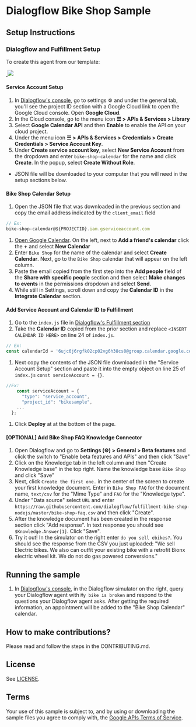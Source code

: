 # Dialogflow Bike Shop Sample

## Setup Instructions
### Dialogflow and Fulfillment Setup

To create this agent from our template:

<a href="https://console.dialogflow.com/api-client/oneclick?templateUrl=https://oneclickgithub.appspot.com/dialogflow/fulfillment-bike-shop-nodejs&agentName=BikeShopSample" target="blank">
  <img src="https://dialogflow.com/images/deploy.png">
</a>

#### Service Account Setup
1. In [Dialogflow's console](https://console.dialogflow.com), go to settings ⚙ and under the general tab, you'll see the project ID section with a Google Cloud link to open the Google Cloud console. Open **Google Cloud**.
1. In the Cloud console, go to the menu icon **☰ > APIs & Services > Library**
1. Select **Google Calendar API** and then **Enable** to enable the API on your cloud project.
1. Under the menu icon **☰ > APIs & Services > Credentials > Create Credentials > Service Account Key**.
1. Under **Create service account key**, select **New Service Account** from the dropdown and enter `bike-shop-calendar` for the name and click **Create**. In the popup, select **Create Without Role**.
  + JSON file will be downloaded to your computer that you will need in the setup sections below.

#### Bike Shop Calendar Setup
1. Open the JSON file that was downloaded in the previous section and copy the email address indicated by the `client_email` field
```js
// Ex:
bike-shop-calendar@${PROJECTID}.iam.gserviceaccount.com
```
1. [Open Google Calendar](https://calendar.google.com). On the left, next to **Add a friend's calendar** click the **+** and select **New Calendar**
1. Enter `Bike Shop` for the name of the calendar and select **Create Calendar**. Next, go to the `Bike Shop` calendar that will appear on the left column.
1. Paste the email copied from the first step into the **Add people** field of the **Share with specific people** section and then select **Make changes to events** in the permissions dropdown and select **Send**.
1. While still in Settings, scroll down and copy the **Calendar ID** in the **Integrate Calendar** section.

#### Add Service Account and Calendar ID to Fulfillment
1. Go to the `index.js` file in [Dialogflow's Fulfillment section](https://console.dialogflow.com/api-client/#/agent//fulfillment)
1. Take the **Calendar ID** copied from the prior section and replace `<INSERT CALENDAR ID HERE>` on line 24 of `index.js`.
```js
// Ex:
const calendarId = '6ujc6j6rgfk02cp02vg6h38cs0@group.calendar.google.com';
```
1. Next copy the contents of the JSON file downloaded in the "Service Account Setup" section and paste it into the empty object on line 25 of `index.js` `const serviceAccount = {}`.
```js
//Ex:
    const serviceAccount = {
      "type": "service_account",
      "project_id": "bikesample",
    ...
  };
```
1. Click **Deploy** at at the bottom of the page.

#### [OPTIONAL] Add Bike Shop FAQ Knowledge Connector
1. Open Dialogflow and go to **Settings (⚙) > General > Beta features** and click the switch to "Enable beta features and APIs" and then click "Save"
1. Click on the Knowledge tab in the left column and then "Create Knowledge base" in the top right.  Name the knowledge base `Bike Shop` and click "Save"
1. Next, click `Create the first one.` in the center of the screen to create your first knowledge document.  Enter in `Bike Shop FAQ` for the document name, `text/csv` for the "Mime Type" and `FAQ` for the "Knowledge type".
1.  Under "Data source" select `URL` and enter `https://raw.githubusercontent.com/dialogflow/fulfillment-bike-shop-nodejs/master/bike-shop-faq.csv` and then click "Create".
1. After the knowledge document has been created in the response section click "Add response". In text response you should see `$Knowledge.Answer[1]`. Click "Save".
1. Try it out! In the simulator on the right enter `do you sell ebikes?`.  You should see the response from the CSV you just uploaded: "We sell Electric bikes. We also can outfit your existing bike with a retrofit Bionx electric wheel kit. We do not do gas powered conversions."

## Running the sample
1. In [Dialogflow's console](https://console.dialogflow.com), in the Dialogflow simulator on the right, query your Dialogflow agent with `My bike is broken` and respond to the questions your Dialogflow agent asks.   After getting the required information, an appointment will be added to the "Bike Shop Calendar" calendar.

## How to make contributions?
Please read and follow the steps in the CONTRIBUTING.md.

## License
See [LICENSE](LICENSE).

## Terms
Your use of this sample is subject to, and by using or downloading the sample files you agree to comply with, the [Google APIs Terms of Service](https://developers.google.com/terms/).
